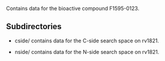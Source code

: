 Contains data for the bioactive compound F1595-0123.

## Subdirectories

- cside/ contains data for the C-side search space on rv1821.

- nside/ contains data for the N-side search space on rv1821.

